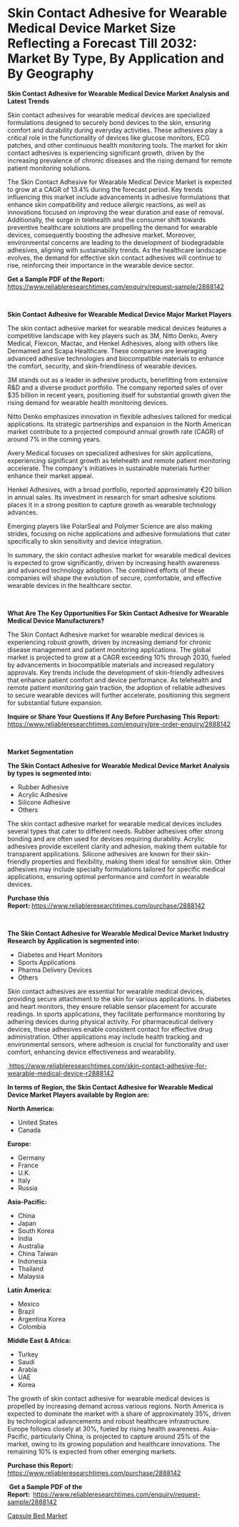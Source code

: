 <p><h1>Skin Contact Adhesive for Wearable Medical Device Market Size Reflecting a Forecast Till 2032: Market By Type, By Application and By Geography</h1></p><p><strong>Skin Contact Adhesive for Wearable Medical Device Market Analysis and Latest Trends</strong></p>
<p><p>Skin contact adhesives for wearable medical devices are specialized formulations designed to securely bond devices to the skin, ensuring comfort and durability during everyday activities. These adhesives play a critical role in the functionality of devices like glucose monitors, ECG patches, and other continuous health monitoring tools. The market for skin contact adhesives is experiencing significant growth, driven by the increasing prevalence of chronic diseases and the rising demand for remote patient monitoring solutions.</p><p>The Skin Contact Adhesive for Wearable Medical Device Market is expected to grow at a CAGR of 13.4% during the forecast period. Key trends influencing this market include advancements in adhesive formulations that enhance skin compatibility and reduce allergic reactions, as well as innovations focused on improving the wear duration and ease of removal. Additionally, the surge in telehealth and the consumer shift towards preventive healthcare solutions are propelling the demand for wearable devices, consequently boosting the adhesive market. Moreover, environmental concerns are leading to the development of biodegradable adhesives, aligning with sustainability trends. As the healthcare landscape evolves, the demand for effective skin contact adhesives will continue to rise, reinforcing their importance in the wearable device sector.</p></p>
<p><strong>Get a Sample PDF of the Report:&nbsp;</strong> <a href="https://www.reliableresearchtimes.com/enquiry/request-sample/2888142?utm_campaign=2997&utm_medium=2&utm_source=Github&utm_content=ia&utm_term=14032025&utm_id=skin-contact-adhesive-for-wearable-medical-device">https://www.reliableresearchtimes.com/enquiry/request-sample/2888142</a></p>
<p>&nbsp;</p>
<p><strong>Skin Contact Adhesive for Wearable Medical Device Major Market Players</strong></p>
<p><p>The skin contact adhesive market for wearable medical devices features a competitive landscape with key players such as 3M, Nitto Denko, Avery Medical, Flexcon, Mactac, and Henkel Adhesives, along with others like Dermamed and Scapa Healthcare. These companies are leveraging advanced adhesive technologies and biocompatible materials to enhance the comfort, security, and skin-friendliness of wearable devices.</p><p>3M stands out as a leader in adhesive products, benefitting from extensive R&D and a diverse product portfolio. The company reported sales of over $35 billion in recent years, positioning itself for substantial growth given the rising demand for wearable health monitoring devices.</p><p>Nitto Denko emphasizes innovation in flexible adhesives tailored for medical applications. Its strategic partnerships and expansion in the North American market contribute to a projected compound annual growth rate (CAGR) of around 7% in the coming years.</p><p>Avery Medical focuses on specialized adhesives for skin applications, experiencing significant growth as telehealth and remote patient monitoring accelerate. The company's initiatives in sustainable materials further enhance their market appeal.</p><p>Henkel Adhesives, with a broad portfolio, reported approximately €20 billion in annual sales. Its investment in research for smart adhesive solutions places it in a strong position to capture growth as wearable technology advances.</p><p>Emerging players like PolarSeal and Polymer Science are also making strides, focusing on niche applications and adhesive formulations that cater specifically to skin sensitivity and device integration.</p><p>In summary, the skin contact adhesive market for wearable medical devices is expected to grow significantly, driven by increasing health awareness and advanced technology adoption. The combined efforts of these companies will shape the evolution of secure, comfortable, and effective wearable devices in the healthcare sector.</p></p>
<p>&nbsp;</p>
<p><strong>What Are The Key Opportunities For Skin Contact Adhesive for Wearable Medical Device Manufacturers?</strong></p>
<p><p>The Skin Contact Adhesive market for wearable medical devices is experiencing robust growth, driven by increasing demand for chronic disease management and patient monitoring applications. The global market is projected to grow at a CAGR exceeding 10% through 2030, fueled by advancements in biocompatible materials and increased regulatory approvals. Key trends include the development of skin-friendly adhesives that enhance patient comfort and device performance. As telehealth and remote patient monitoring gain traction, the adoption of reliable adhesives to secure wearable devices will further accelerate, positioning this segment for substantial future expansion.</p></p>
<p><strong>Inquire or Share Your Questions If Any Before Purchasing This Report:</strong> <a href="https://www.reliableresearchtimes.com/enquiry/pre-order-enquiry/2888142?utm_campaign=2997&utm_medium=2&utm_source=Github&utm_content=ia&utm_term=14032025&utm_id=skin-contact-adhesive-for-wearable-medical-device">https://www.reliableresearchtimes.com/enquiry/pre-order-enquiry/2888142</a></p>
<p>&nbsp;</p>
<p><strong>Market Segmentation</strong></p>
<p><strong>The Skin Contact Adhesive for Wearable Medical Device Market Analysis by types is segmented into:</strong></p>
<p><ul><li>Rubber Adhesive</li><li>Acrylic Adhesive</li><li>Silicone Adhesive</li><li>Others</li></ul></p>
<p><p>The skin contact adhesive market for wearable medical devices includes several types that cater to different needs. Rubber adhesives offer strong bonding and are often used for devices requiring durability. Acrylic adhesives provide excellent clarity and adhesion, making them suitable for transparent applications. Silicone adhesives are known for their skin-friendly properties and flexibility, making them ideal for sensitive skin. Other adhesives may include specialty formulations tailored for specific medical applications, ensuring optimal performance and comfort in wearable devices.</p></p>
<p><strong>Purchase this Report:&nbsp;</strong><a href="https://www.reliableresearchtimes.com/purchase/2888142?utm_campaign=2997&utm_medium=2&utm_source=Github&utm_content=ia&utm_term=14032025&utm_id=skin-contact-adhesive-for-wearable-medical-device">https://www.reliableresearchtimes.com/purchase/2888142</a></p>
<p>&nbsp;</p>
<p><strong>The Skin Contact Adhesive for Wearable Medical Device Market Industry Research by Application is segmented into:</strong></p>
<p><ul><li>Diabetes and Heart Monitors</li><li>Sports Applications</li><li>Pharma Delivery Devices</li><li>Others</li></ul></p>
<p><p>Skin contact adhesives are essential for wearable medical devices, providing secure attachment to the skin for various applications. In diabetes and heart monitors, they ensure reliable sensor placement for accurate readings. In sports applications, they facilitate performance monitoring by adhering devices during physical activity. For pharmaceutical delivery devices, these adhesives enable consistent contact for effective drug administration. Other applications may include health tracking and environmental sensors, where adhesion is crucial for functionality and user comfort, enhancing device effectiveness and wearability.</p></p>
<p><a href="https://www.reliableresearchtimes.com/skin-contact-adhesive-for-wearable-medical-device-r2888142?utm_campaign=2997&utm_medium=2&utm_source=Github&utm_content=ia&utm_term=14032025&utm_id=skin-contact-adhesive-for-wearable-medical-device">&nbsp;https://www.reliableresearchtimes.com/skin-contact-adhesive-for-wearable-medical-device-r2888142</a></p>
<p><strong>In terms of Region, the Skin Contact Adhesive for Wearable Medical Device Market Players available by Region are:</strong></p>
<p>
    <p> <strong> North America: </strong>
        <ul>
            <li>United States</li>
            <li>Canada</li>
        </ul>
        </p> 
    <p> <strong> Europe: </strong>
        <ul>
            <li>Germany</li>
            <li>France</li>
            <li>U.K.</li>
            <li>Italy</li>
            <li>Russia</li>
        </ul>
        </p> 
    <p> <strong> Asia-Pacific: </strong>
        <ul>
            <li>China</li>
            <li>Japan</li>
            <li>South Korea</li>
            <li>India</li>
            <li>Australia</li>
            <li>China Taiwan</li>
            <li>Indonesia</li>
            <li>Thailand</li>
            <li>Malaysia</li>
        </ul>
        </p> 
    <p> <strong> Latin America: </strong>
        <ul>
            <li>Mexico</li>
            <li>Brazil</li>
            <li>Argentina Korea</li>
            <li>Colombia</li>
        </ul>
        </p> 
    <p> <strong> Middle East & Africa: </strong>
        <ul>
            <li>Turkey</li>
            <li>Saudi</li>
            <li>Arabia</li>
            <li>UAE</li>
            <li>Korea</li>
        </ul>
    </p>
    </p>
<p><p>The growth of skin contact adhesive for wearable medical devices is propelled by increasing demand across various regions. North America is expected to dominate the market with a share of approximately 35%, driven by technological advancements and robust healthcare infrastructure. Europe follows closely at 30%, fueled by rising health awareness. Asia-Pacific, particularly China, is projected to capture around 25% of the market, owing to its growing population and healthcare innovations. The remaining 10% is expected from other emerging markets.</p></p>
<p><strong>Purchase this Report: </strong><a href="https://www.reliableresearchtimes.com/purchase/2888142?utm_campaign=2997&utm_medium=2&utm_source=Github&utm_content=ia&utm_term=14032025&utm_id=skin-contact-adhesive-for-wearable-medical-device">https://www.reliableresearchtimes.com/purchase/2888142</a></p>
<p>&nbsp;<strong>Get a Sample PDF of the Report:&nbsp;&nbsp;</strong><a href="https://www.reliableresearchtimes.com/enquiry/request-sample/2888142?utm_campaign=2997&utm_medium=2&utm_source=Github&utm_content=ia&utm_term=14032025&utm_id=skin-contact-adhesive-for-wearable-medical-device">https://www.reliableresearchtimes.com/enquiry/request-sample/2888142</a></p>
<p><strong></strong></p>
<p><p><a href="https://github.com/hannajuana198484/Market-Research-Report-List-1/blob/main/capsule-bed-market.md?utm_campaign=2997&utm_medium=2&utm_source=Github&utm_content=ia&utm_term=14032025&utm_id=skin-contact-adhesive-for-wearable-medical-device">Capsule Bed Market</a></p></p>